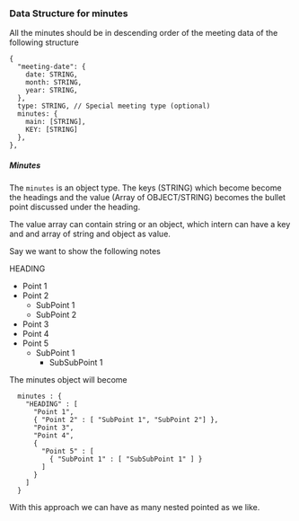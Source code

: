 ### Data Structure for minutes

All the minutes should be in descending order of the meeting data of the following structure

```
{
  "meeting-date": {
    date: STRING,
    month: STRING,
    year: STRING,
  },
  type: STRING, // Special meeting type (optional)
  minutes: {
    main: [STRING],
    KEY: [STRING]
  },
},

```

##### Minutes

The `minutes` is an object type. The keys (STRING) which become become the headings and the value (Array of OBJECT/STRING) becomes the
bullet point discussed under the heading.

The value array can contain string or an object, which intern can have a key and and array of string and object as value.

Say we want to show the following notes

HEADING

- Point 1
- Point 2
  - SubPoint 1
  - SubPoint 2
- Point 3
- Point 4
- Point 5
  - SubPoint 1
    - SubSubPoint 1

The minutes object will become

```
  minutes : {
    "HEADING" : [
      "Point 1",
      { "Point 2" : [ "SubPoint 1", "SubPoint 2"] },
      "Point 3",
      "Point 4",
      {
        "Point 5" : [
          { "SubPoint 1" : [ "SubSubPoint 1" ] }
        ]
      }
    ]
  }
```

With this approach we can have as many nested pointed as we like.

